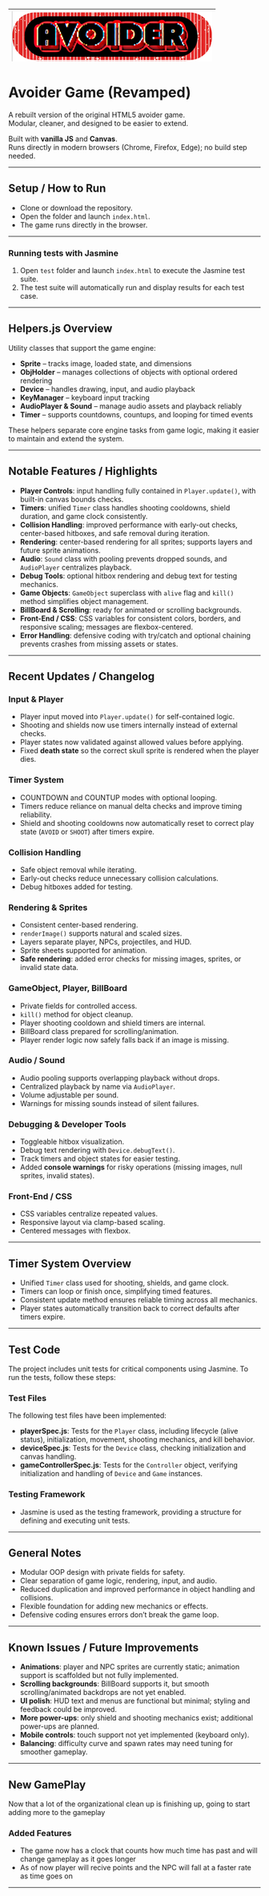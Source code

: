 | ![Game Splash](Avoider-Game-HTML5-master/assets/sprites/AvoiderSplash.png) |
|:-----------------------------------------------------------------------:|

# Avoider Game (Revamped)

A rebuilt version of the original HTML5 avoider game.  
Modular, cleaner, and designed to be easier to extend.  

Built with **vanilla JS** and **Canvas**.  
Runs directly in modern browsers (Chrome, Firefox, Edge); no build step needed.

---

## Setup / How to Run
- Clone or download the repository.  
- Open the folder and launch `index.html`.  
- The game runs directly in the browser.

---

### Running tests with Jasmine
1. Open `test` folder  and launch `index.html` to execute the Jasmine test suite.
2. The test suite will automatically run and display results for each test case.

---

## Helpers.js Overview

Utility classes that support the game engine:

- **Sprite** – tracks image, loaded state, and dimensions  
- **ObjHolder** – manages collections of objects with optional ordered rendering  
- **Device** – handles drawing, input, and audio playback  
- **KeyManager** – keyboard input tracking  
- **AudioPlayer & Sound** – manage audio assets and playback reliably  
- **Timer** – supports countdowns, countups, and looping for timed events  

These helpers separate core engine tasks from game logic, making it easier to maintain and extend the system.

---

## Notable Features / Highlights

- **Player Controls**: input handling fully contained in `Player.update()`, with built-in canvas bounds checks.  
- **Timers**: unified `Timer` class handles shooting cooldowns, shield duration, and game clock consistently.  
- **Collision Handling**: improved performance with early-out checks, center-based hitboxes, and safe removal during iteration.  
- **Rendering**: center-based rendering for all sprites; supports layers and future sprite animations.  
- **Audio**: `Sound` class with pooling prevents dropped sounds, and `AudioPlayer` centralizes playback.  
- **Debug Tools**: optional hitbox rendering and debug text for testing mechanics.  
- **Game Objects**: `GameObject` superclass with `alive` flag and `kill()` method simplifies object management.  
- **BillBoard & Scrolling**: ready for animated or scrolling backgrounds.  
- **Front-End / CSS**: CSS variables for consistent colors, borders, and responsive scaling; messages are flexbox-centered.  
- **Error Handling**: defensive coding with try/catch and optional chaining prevents crashes from missing assets or states.  

---

## Recent Updates / Changelog

### Input & Player
- Player input moved into `Player.update()` for self-contained logic.  
- Shooting and shields now use timers internally instead of external checks.  
- Player states now validated against allowed values before applying.  
- Fixed **death state** so the correct skull sprite is rendered when the player dies.  

### Timer System
- COUNTDOWN and COUNTUP modes with optional looping.  
- Timers reduce reliance on manual delta checks and improve timing reliability.  
- Shield and shooting cooldowns now automatically reset to correct play state (`AVOID` or `SHOOT`) after timers expire.  

### Collision Handling
- Safe object removal while iterating.  
- Early-out checks reduce unnecessary collision calculations.  
- Debug hitboxes added for testing.

### Rendering & Sprites
- Consistent center-based rendering.  
- `renderImage()` supports natural and scaled sizes.  
- Layers separate player, NPCs, projectiles, and HUD.  
- Sprite sheets supported for animation.  
- **Safe rendering**: added error checks for missing images, sprites, or invalid state data.  

### GameObject, Player, BillBoard
- Private fields for controlled access.  
- `kill()` method for object cleanup.  
- Player shooting cooldown and shield timers are internal.  
- BillBoard class prepared for scrolling/animation.  
- Player render logic now safely falls back if an image is missing.  

### Audio / Sound
- Audio pooling supports overlapping playback without drops.  
- Centralized playback by name via `AudioPlayer`.  
- Volume adjustable per sound.  
- Warnings for missing sounds instead of silent failures.  

### Debugging & Developer Tools
- Toggleable hitbox visualization.  
- Debug text rendering with `Device.debugText()`.  
- Track timers and object states for easier testing.  
- Added **console warnings** for risky operations (missing images, null sprites, invalid states).  

### Front-End / CSS
- CSS variables centralize repeated values.  
- Responsive layout via clamp-based scaling.  
- Centered messages with flexbox.  

---

## Timer System Overview
- Unified `Timer` class used for shooting, shields, and game clock.  
- Timers can loop or finish once, simplifying timed features.  
- Consistent update method ensures reliable timing across all mechanics.  
- Player states automatically transition back to correct defaults after timers expire.  

---

## Test Code
The project includes unit tests for critical components using Jasmine. To run the tests, follow these steps:

### Test Files
The following test files have been implemented:
- **playerSpec.js**: Tests for the `Player` class, including lifecycle (alive status), initialization, movement, shooting mechanics, and kill behavior.
- **deviceSpec.js**: Tests for the `Device` class, checking initialization and canvas handling.
- **gameControllerSpec.js**: Tests for the `Controller` object, verifying initialization and handling of `Device` and `Game` instances.

### Testing Framework
- Jasmine is used as the testing framework, providing a structure for defining and executing unit tests.

---

## General Notes
- Modular OOP design with private fields for safety.  
- Clear separation of game logic, rendering, input, and audio.  
- Reduced duplication and improved performance in object handling and collisions.  
- Flexible foundation for adding new mechanics or effects.  
- Defensive coding ensures errors don’t break the game loop.  

---

## Known Issues / Future Improvements
- **Animations**: player and NPC sprites are currently static; animation support is scaffolded but not fully implemented.  
- **Scrolling backgrounds**: BillBoard supports it, but smooth scrolling/animated backdrops are not yet enabled.  
- **UI polish**: HUD text and menus are functional but minimal; styling and feedback could be improved.  
- **More power-ups**: only shield and shooting mechanics exist; additional power-ups are planned.  
- **Mobile controls**: touch support not yet implemented (keyboard only).  
- **Balancing**: difficulty curve and spawn rates may need tuning for smoother gameplay.  

---

## New GamePlay
Now that a lot of the organizational clean up is finishing up, going to start adding more to the gameplay

### Added Features 
- The game now has a clock that counts how much time has past and will change gameplay as it goes longer
- As of now player will recive points and the NPC will fall at a faster rate as time goes on

---

